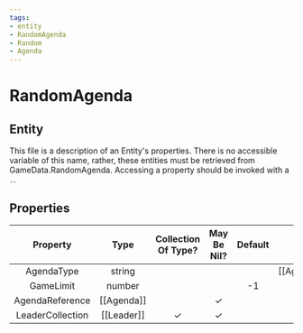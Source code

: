 ```yaml
---
tags:
- entity
- RandomAgenda
- Random
- Agenda
---
```

# RandomAgenda
## Entity
This file is a description of an Entity's properties. There is no accessible variable of this name, rather, these entities must be retrieved from GameData.RandomAgenda. Accessing a property should be invoked with a `.`.
## Properties
|	Property	|	Type	|	Collection Of Type?	|	May Be Nil?	|	Default	|	References	|	Key	|	Notes	|
|	:-:	|	:-:	|	:-:	|	:-:	|	:-:	|	:-:	|	:-:	|	-:	|
|	AgendaType	|	string	|		|		|		|	[[Agenda]].AgendaType	|	✓	|	|
|	GameLimit	|	number	|		|		|	-1	|		|		|	|
|	AgendaReference	|	[[Agenda]]	|		|	✓	|		|		|		|	|
|	LeaderCollection	|	[[Leader]]	|	✓	|	✓	|		|		|		|	|
